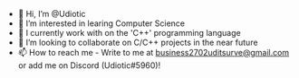 - 👋 Hi, I’m @Udiotic
- 👀 I’m interested in learing Computer Science
- 🌱 I currently work with on the 'C++' programming language
- 💞️ I’m looking to collaborate on C/C++ projects in the near future
- 📫 How to reach me - Write to me at business2702uditsurve@gmail.com or add me on Discord (Udiotic#5960)!

<!---
Udiotic/Udiotic is a ✨ special ✨ repository because its `README.md` (this file) appears on your GitHub profile.
You can click the Preview link to take a look at your changes.
--->
